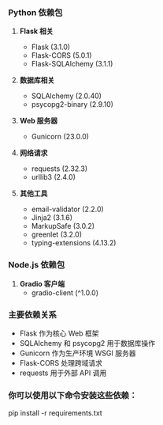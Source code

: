 ### Python 依赖包
1. **Flask 相关**
   - Flask (3.1.0)
   - Flask-CORS (5.0.1)
   - Flask-SQLAlchemy (3.1.1)

2. **数据库相关**
   - SQLAlchemy (2.0.40)
   - psycopg2-binary (2.9.10)

3. **Web 服务器**
   - Gunicorn (23.0.0)

4. **网络请求**
   - requests (2.32.3)
   - urllib3 (2.4.0)

5. **其他工具**
   - email-validator (2.2.0)
   - Jinja2 (3.1.6)
   - MarkupSafe (3.0.2)
   - greenlet (3.2.0)
   - typing-extensions (4.13.2)

### Node.js 依赖包
1. **Gradio 客户端**
   - gradio-client (^1.0.0)

### 主要依赖关系
- Flask 作为核心 Web 框架
- SQLAlchemy 和 psycopg2 用于数据库操作
- Gunicorn 作为生产环境 WSGI 服务器
- Flask-CORS 处理跨域请求
- requests 用于外部 API 调用


### 你可以使用以下命令安装这些依赖：

pip install -r requirements.txt
